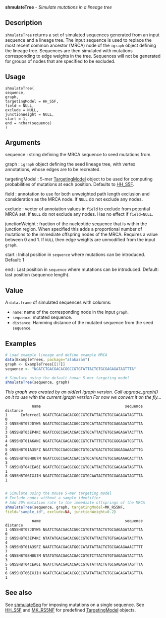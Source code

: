**shmulateTree** - *Simulate mutations in a lineage tree*

Description
--------------------

`shmulateTree` returns a set of simulated sequences generated from an input 
sequence and a lineage tree. The input sequence is used to replace the most recent 
common ancestor (MRCA) node of the `igraph` object defining the lineage tree. 
Sequences are then simulated with mutations corresponding to edge weights in the tree. 
Sequences will not be generated for groups of nodes that are specified to be excluded.


Usage
--------------------
```
shmulateTree(
sequence,
graph,
targetingModel = HH_S5F,
field = NULL,
exclude = NULL,
junctionWeight = NULL,
start = 1,
end = nchar(sequence)
)
```

Arguments
-------------------

sequence
:   string defining the MRCA sequence to seed mutations from.

graph
:   `igraph` object defining the seed lineage tree, with 
vertex annotations, whose edges are to be recreated.

targetingModel
:   5-mer [TargetingModel](TargetingModel-class.md) object to be used for computing 
probabilities of mutations at each position. Defaults to
[HH_S5F](HH_S5F.md).

field
:   annotation to use for both unweighted path length exclusion 
and consideration as the MRCA node. If `NULL` do not 
exclude any nodes.

exclude
:   vector of annotation values in `field` to exclude from 
potential MRCA set. If `NULL` do not exclude any nodes.
Has no effect if `field=NULL`.

junctionWeight
:   fraction of the nucleotide sequence that is within the 
junction region. When specified this adds a proportional 
number of mutations to the immediate offspring nodes of the 
MRCA. Requires a value between 0 and 1. If `NULL` then 
edge weights are unmodified from the input `graph`.

start
:   Initial position in `sequence` where mutations can 
be introduced. Default: 1

end
:   Last position in `sequence` where mutations can 
be introduced. Default: last position (sequence length).




Value
-------------------

A `data.frame` of simulated sequences with columns:

+  `name`:      name of the corresponding node in the input 
`graph`.  
+  `sequence`:  mutated sequence.
+  `distance`:  Hamming distance of the mutated sequence from 
the seed `sequence`.




Examples
-------------------

```R
# Load example lineage and define example MRCA
data(ExampleTrees, package="alakazam")
graph <- ExampleTrees[[17]]
sequence <- "NGATCTGACGACACGGCCGTGTATTACTGTGCGAGAGATAGTTTA"

# Simulate using the default human 5-mer targeting model
shmulateTree(sequence, graph)

```

*This graph was created by an old(er) igraph version.
  Call upgrade_graph() on it to use with the current igraph version
  For now we convert it on the fly...*
```
            name                                      sequence distance
1      Inferred1 NGATCTGACGACACGGCCGTGTATTACTGTGCGAGAGATAGTTTA        0
2 GN5SHBT07JDYW5 NGATCTGCCGACACGGCCGTGCATTACTGTGCGAGAGATAGTTTA        2
3 GN5SHBT03EP4KC NGATCCGCCGACACGACCGTGCATTACTGTGCGAGAGATACTTTA        3
4 GN5SHBT01AKANC NGATCTGACGACACGGCCGTCTATTTCTGTGCGGGAGATCGTTTA        4
5 GN5SHBT01A3SFZ NGATCTGCCGACGCGGCTGTGCATGACTGTGCGGGAGAAAGTTTG        6
6 GN5SHBT08HUU7M NGATCCGCCGACACGACCGTGCATGACTGTGCGAGAAACACTTTA        3
7 GN5SHBT04CEA6I NGATCTGCCGACGCGGCCGTGCATTACTGTGCGAGAGATAGTTTA        1
8 GN5SHBT06IXJIH NGATCTGCCGACACGGCCGTGCAATACTGTGCGAGAGATAGTTTA        1

```


```R

# Simulate using the mouse 5-mer targeting model
# Exclude nodes without a sample identifier
# Add 20% mutation rate to the immediate offsprings of the MRCA
shmulateTree(sequence, graph, targetingModel=MK_RS5NF,
field="sample_id", exclude=NA, junctionWeight=0.2)
```


```
            name                                      sequence distance
1 GN5SHBT07JDYW5 NGATCTGACGACACGGCCGTGTATTACTGTGCGAGAGATAGTTTA        0
2 GN5SHBT03EP4KC NTATATGACGACACGGCCGTGTATTACTGTGTGAGAGATACTTTA        4
3 GN5SHBT01A3SFZ NAATCTGACGACATGGCCATATATTACTGTGCGAGAGAAACTTTT        7
4 GN5SHBT08HUU7M NTATGTGACGACACGACCGTGTCTTACTGTGTGAGAGATACTTTA        3
5 GN5SHBT04CEA6I NGATCTGACGACACGACCGTGTATTACTGTGCGAGAGATAGTTTA        1
6 GN5SHBT06IXJIH NGATCTGACGACACGGCCGTATATTACTGTGCGAGAGATAGTTTA        1

```



See also
-------------------

See [shmulateSeq](shmulateSeq.md) for imposing mutations on a single sequence. 
See [HH_S5F](HH_S5F.md) and [MK_RS5NF](MK_RS5NF.md) for predefined 
[TargetingModel](TargetingModel-class.md) objects.







